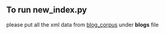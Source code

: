 ## To run new_index.py
please put all the xml data from [blog_corpus](https://u.cs.biu.ac.il/~koppel/BlogCorpus.htm) under **blogs** file


